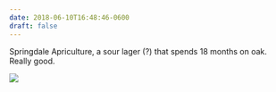 ```yaml
---
date: 2018-06-10T16:48:46-0600
draft: false
---
```




Springdale Apriculture, a sour lager (?) that spends 18 months on oak. Really good.

![](/images/2018/5159f7c864.jpg)



